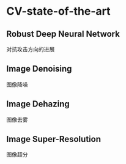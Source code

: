 # CV-state-of-the-art

## Robust Deep Neural Network
  对抗攻击方向的进展
  
## Image Denoising
  图像降噪
  
## Image Dehazing
  图像去雾
  
## Image Super-Resolution
  图像超分
